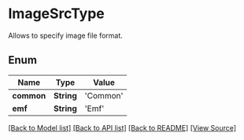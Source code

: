 # ImageSrcType
Allows to specify image file format.

## Enum
Name | Type | Value
------------ | ------------- | -------------
**common** | **String** | 'Common'
**emf** | **String** | 'Emf'

[[Back to Model list]](../README.md#documentation-for-models) [[Back to API list]](../README.md#documentation-for-api-endpoints) [[Back to README]](../README.md) [[View Source]](../AsposePdfCloud/Models/ImageSrcType.swift)

